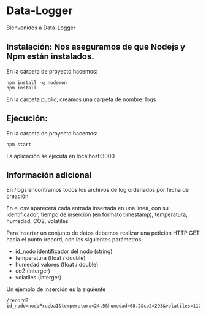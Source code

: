 # Data-Logger
Bienvenidos a Data-Logger

## Instalación: Nos aseguramos de que Nodejs y Npm están instalados.
En la carpeta de proyecto hacemos:
```
npm install -g nodemon
npm install
```
En la carpeta public, creamos una carpeta de nombre: logs

## Ejecución:
En la carpeta de proyecto hacemos:
```
npm start
```
La aplicación se ejecuta en localhost:3000

## Información adicional

En /logs encontramos todos los archivos de log ordenados por fecha de creación

En el csv aparecerá cada entrada insertada en una línea, con su identificador, tiempo de inserción (en formato timestamp), temperatura, humedad, CO2, volatiles

Para insertar un conjunto de datos debemos realizar una petición HTTP GET hacia el punto /record, con los siguientes parámetros:

- id_nodo identificador del nodo (string)
- temperatura (float / double)
- humedad valores (float / double)
- co2  (interger)
- volatiles (interger)

Un ejemplo de inserción es la siguiente 
```
/record?id_nodo=nodoPrueba1&temperatura=24.5&humedad=68.2&co2=293&volatiles=112
```

